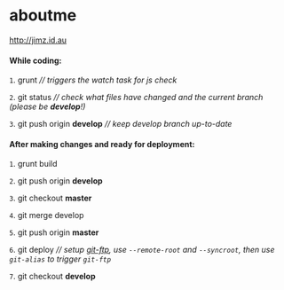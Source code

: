 # aboutme
http://jimz.id.au

#### While coding:

`1`. grunt  _// triggers the watch task for js check_

`2`. git status  _// check what files have changed and the current branch (please be **develop**!)_

`3`. git push origin **develop**  _// keep develop branch up-to-date_


#### After making changes and ready for deployment:

`1`. grunt build

`2`. git push origin **develop**

`3`. git checkout **master**

`4`. git merge develop

`5`. git push origin **master**

`6`. git deploy _// setup [git-ftp](https://github.com/git-ftp/git-ftp), use `--remote-root` and `--syncroot`, then use `git-alias` to trigger `git-ftp`_

`7`. git checkout **develop**

